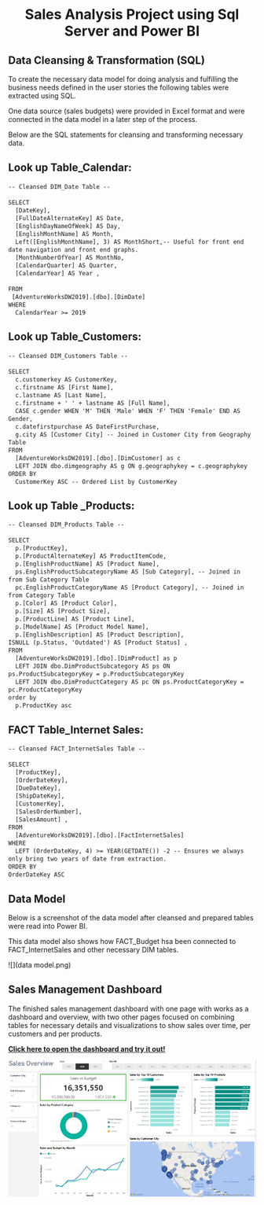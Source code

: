 <h1 align="center">Sales Analysis Project using Sql Server and Power BI</h1>


## Data Cleansing & Transformation (SQL)

To create the necessary data model for doing analysis and fulfilling the business needs defined in the user stories the following tables were extracted using SQL.

One data source (sales budgets) were provided in Excel format and were connected in the data model in a later step of the process.

Below are the SQL statements for cleansing and transforming necessary data.




## Look up Table_Calendar:

```
-- Cleansed DIM_Date Table --

SELECT 
  [DateKey], 
  [FullDateAlternateKey] AS Date, 
  [EnglishDayNameOfWeek] AS Day, 
  [EnglishMonthName] AS Month, 
  Left([EnglishMonthName], 3) AS MonthShort,-- Useful for front end date navigation and front end graphs.
  [MonthNumberOfYear] AS MonthNo, 
  [CalendarQuarter] AS Quarter, 
  [CalendarYear] AS Year ,
  
FROM 
 [AdventureWorksDW2019].[dbo].[DimDate]
WHERE 
  CalendarYear >= 2019
```
  

## Look up Table_Customers:

```
-- Cleansed DIM_Customers Table --

SELECT 
  c.customerkey AS CustomerKey, 
  c.firstname AS [First Name], 
  c.lastname AS [Last Name], 
  c.firstname + ' ' + lastname AS [Full Name], 
  CASE c.gender WHEN 'M' THEN 'Male' WHEN 'F' THEN 'Female' END AS Gender,
  c.datefirstpurchase AS DateFirstPurchase, 
  g.city AS [Customer City] -- Joined in Customer City from Geography Table
FROM 
  [AdventureWorksDW2019].[dbo].[DimCustomer] as c
  LEFT JOIN dbo.dimgeography AS g ON g.geographykey = c.geographykey 
ORDER BY 
  CustomerKey ASC -- Ordered List by CustomerKey
  ```
  
## Look up Table _Products:
  
  ```
-- Cleansed DIM_Products Table --

SELECT 
    p.[ProductKey], 
    p.[ProductAlternateKey] AS ProductItemCode, 
    p.[EnglishProductName] AS [Product Name], 
    ps.EnglishProductSubcategoryName AS [Sub Category], -- Joined in from Sub Category Table
    pc.EnglishProductCategoryName AS [Product Category], -- Joined in from Category Table
    p.[Color] AS [Product Color], 
    p.[Size] AS [Product Size], 
    p.[ProductLine] AS [Product Line], 
    p.[ModelName] AS [Product Model Name], 
    p.[EnglishDescription] AS [Product Description], 
  ISNULL (p.Status, 'Outdated') AS [Product Status] ,
FROM 
    [AdventureWorksDW2019].[dbo].[DimProduct] as p
    LEFT JOIN dbo.DimProductSubcategory AS ps ON ps.ProductSubcategoryKey = p.ProductSubcategoryKey 
    LEFT JOIN dbo.DimProductCategory AS pc ON ps.ProductCategoryKey = pc.ProductCategoryKey 
order by 
    p.ProductKey asc
```
    
## FACT Table_Internet Sales:
 
    
  ```
-- Cleansed FACT_InternetSales Table --

SELECT 
    [ProductKey], 
    [OrderDateKey], 
    [DueDateKey], 
    [ShipDateKey], 
    [CustomerKey], 
    [SalesOrderNumber], 
    [SalesAmount] ,
FROM 
    [AdventureWorksDW2019].[dbo].[FactInternetSales]
WHERE 
    LEFT (OrderDateKey, 4) >= YEAR(GETDATE()) -2 -- Ensures we always only bring two years of date from extraction.
ORDER BY
  OrderDateKey ASC
   ```
   
## Data Model

Below is a screenshot of the data model after cleansed and prepared tables were read into Power BI.

This data model also shows how FACT_Budget hsa been connected to FACT_InternetSales and other necessary DIM tables.

![](data model.png)

## Sales Management Dashboard

The finished sales management dashboard with one page with works as a dashboard and overview, with two other pages focused on combining tables for necessary details and visualizations to show sales over time, per customers and per products.



**[Click here to open the dashboard and try it out!](https://app.powerbi.com/view?r=eyJrIjoiYmI4NjZmYjctMjdmYi00NDQ0LThiYjMtNDBlNDA4ZTEwZTZmIiwidCI6IjViOTRkYjBkLWI3NzgtNDc0NC1iYjdkLTY4MjczNmI0NjY5NyJ9)**

![](Sql_PowerBI_Project.png)





